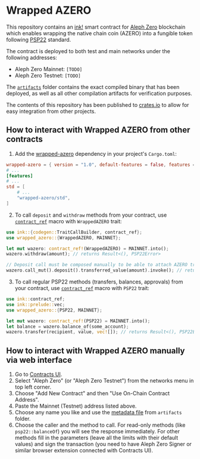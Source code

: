 # Wrapped AZERO

This repository contains an [ink!][ink] smart contract for [Aleph Zero][aleph] blockchain which enables wrapping the native chain coin (AZERO) into a fungible token following [PSP22][psp22] standard.

The contract is deployed to both test and main networks under the following addresses:
 - Aleph Zero Mainnet: `[TODO]`
 - Aleph Zero Testnet: `[TODO]`

The [`artifacts`][artifacts] folder contains the exact compiled binary that has been deployed, as well as all other compilation artifacts for verification purposes.

The contents of this repository has been published to [crates.io][wazero-crates] to allow for easy integration from other projects.

## How to interact with Wrapped AZERO from other contracts

1. Add the [wrapped-azero][wazero-crates] dependency in your project's `Cargo.toml`:
```TOML
wrapped-azero = { version = "1.0", default-features = false, features = ["ink-as-dependency"] }
# ...
[features]
# ...
std = [
    # ...
    "wrapped-azero/std",
]

```

2. To call `deposit` and `withdraw` methods from your contract, use [`contract_ref`][contract_ref] macro with `WrappedAZERO` trait:
```rust
use ink::{codegen::TraitCallBuilder, contract_ref};
use wrapped_azero::{WrappedAZERO, MAINNET};

let mut wazero: contract_ref!(WrappedAZERO) = MAINNET.into();
wazero.withdraw(amount); // returns Result<(), PSP22Error>

// Deposit call must be composed manually to be able to attach AZERO transfer
wazero.call_mut().deposit().transferred_value(amount).invoke(); // returns Result<(), PSP22Error>

```

3. To call regular PSP22 methods (transfers, balances, approvals) from your contract, use  [`contract_ref`][contract_ref] macro with `PSP22` trait:
```rust
use ink::contract_ref;
use ink::prelude::vec;
use wrapped_azero::{PSP22, MAINNET};

let mut wazero: contract_ref!(PSP22) = MAINNET.into();
let balance = wazero.balance_of(some_account);
wazero.transfer(recipient, value, vec![]); // returns Result<(), PSP22Error>
```

## How to interact with Wrapped AZERO manually via web interface

1. Go to [Contracts UI][contracts-ui].
2. Select "Aleph Zero" (or "Aleph Zero Testnet") from the networks menu in top left corner.
3. Choose "Add New Contract" and then "Use On-Chain Contract Address".
4. Paste the Mainnet (Testnet) address listed above.
5. Choose any name you like and use the [metadata file][metadata] from `artifacts` folder.
6. Choose the caller and the method to call. For read-only methods (like `psp22::balanceOf`) you will see the response immediately. For other methods fill in the parameters (leave all the limits with their default values) and sign the transaction (you need to have Aleph Zero Signer or similar browser extension connected with Contracts UI).

[traits]: ./traits.rs
[artifacts]: ./artifacts
[metadata]: ./artifacts/wrapped_azero.json
[wazero-crates]: https://crates.io/crates/wrapped-azero
[aleph]: https://alephzero.org/
[ink]: https://use.ink
[psp22]: https://github.com/inkdevhub/standards/blob/master/PSPs/psp-22.md
[contract_ref]: https://paritytech.github.io/ink/ink/macro.contract_ref.html
[contracts-ui]: https://contracts-ui.substrate.io